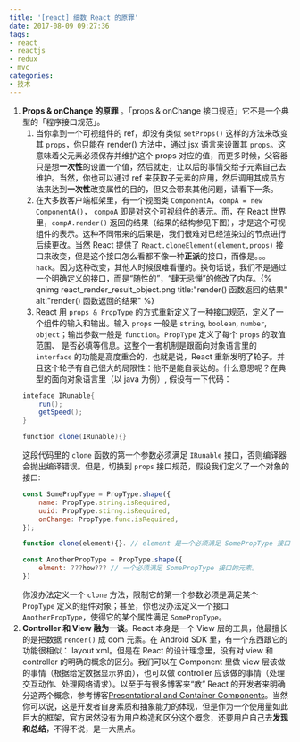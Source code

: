 ```yaml
---
title: '[react] 细数 React 的原罪'
date: 2017-08-09 09:27:36
tags:
- react
- reactjs
- redux
- mvc
categories:
- 技术
---
```


1. **Props & onChange 的原罪** 。「props & onChange 接口规范」它不是一个典型的「程序接口规范」。
    1. 当你拿到一个可视组件的 ref，却没有类似 `setProps()` 这样的方法来改变其 `props`，你只能在 render() 方法中，通过 jsx 语言来设置其 `props`。这意味着父元素必须保存并维护这个 props 对应的值，而更多时候，父容器只是想**一次性**的设置一个值，然后就走，让以后的事情交给子元素自己去维护。当然，你也可以通过 ref 来获取子元素的应用，然后调用其成员方法来达到**一次性**改变属性的目的，但又会带来其他问题，请看下一条。
    2. 在大多数客户端框架里，有一个视图类 `ComponentA`，`compA = new ComponentA()`， `compoA` 即是对这个可视组件的表示。而，在 React 世界里，`compA.render()` 返回的结果（结果的结构参见下图），才是这个可视组件的表示。这种不同带来的后果是，我们很难对已经渲染过的节点进行后续更改。当然 React 提供了 `React.cloneElement(element,props)` 接口来改变，但是这个接口怎么看都不像一种**正派**的接口，而像是。。。`hack`。因为这种改变，其他人时候很难看懂的。换句话说，我们不是通过一个明确定义的接口，而是“随性的”，“肆无忌惮”的修改了内存。{% qnimg react_render_result_object.png title:"render() 函数返回的结果" alt:"render() 函数返回的结果" %}
    3. React 用 `props & PropType` 的方式重新定义了一种接口规范，定义了一个组件的输入和输出。输入 `props` 一般是 `string`, `boolean`, `number`, `object`；输出参数一般是 `function`。`PropType` 定义了每个 `props` 的取值范围、 是否必填等信息。这整个一套机制是跟面向对象语言里的 `interface` 的功能是高度重合的，也就是说，React 重新发明了轮子。并且这个轮子有自己很大的局限性：他不是能自表达的。什么意思呢？在典型的面向对象语言里（以 java 为例）, 假设有一下代码：
    ```java
    inteface IRunable{
        run();
        getSpeed();
    }

    function clone(IRunable){}
    ```
    这段代码里的 `clone` 函数的第一个参数必须满足 `IRunable` 接口，否则编译器会抛出编译错误。但是，切换到 `props` 接口规范，假设我们定义了一个对象的接口: 
    ```js
    const SomePropType = PropType.shape({
        name: PropType.string.isRequired,
        uuid: PropType.stirng.isRequired,
        onChange: PropType.func.isRequired,
    });

    function clone(element){}. // element 是一个必须满足 SomePropType 接口的元素。
    
    const AnotherPropType = PropType.shape({
        elment: ???how??? // 一个必须满足 SomePropType 接口的元素。
    })
    ```
    你没办法定义一个 `clone` 方法，限制它的第一个参数必须是满足某个 `PropType` 定义的组件对象；甚至，你也没办法定义一个接口 `AnotherPropType`，使得它的某个属性满足 `SomePropType`。
2. **Controller 和 View 融为一谈**。React 本身是一个 View 层的工具，他最擅长的是把数据 `render()` 成 dom 元素。在 Android SDK 里，有一个东西跟它的功能很相似： layout xml。但是在 React 的设计理念里，没有对 view 和 controller 的明确的概念的区分。我们可以在 Component 里做 view 层该做的事情（根据给定数据显示界面），也可以做 controller 应该做的事情（处理交互动作、处理网络请求）。以至于有很多博客来“教” React 的开发者来明确分这两个概念，参考博客[Presentational and Container Components](https://medium.com/@dan_abramov/smart-and-dumb-components-7ca2f9a7c7d0)。当然你可以说，这是开发者自身素质和抽象能力的体现，但是作为一个使用量如此巨大的框架，官方居然没有为用户构造和区分这个概念，还要用户自己去**发现和总结**，不得不说，是一大黑点。


[img_render_return_object]: react_render_result_object.png "render() 函数返回的结果"